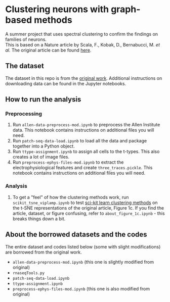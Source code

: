 # Clustering neurons with graph-based methods

A summer project that uses spectral clustering to confirm the findings on families of neurons.<br>
This is based on a Nature article by Scala, F., Kobak, D., Bernabucci, M. *et al.* The original article can be found [here](https://rdcu.be/cmgFA).

## The dataset

The dataset in this repo is from the [original work](https://github.com/berenslab/mini-atlas). Additional instructions on downloading data can be found in the Jupyter notebooks.

## How to run the analysis

### Preprocessing

1. Run ```allen-data-preprocess-mod.ipynb``` to preprocess the Allen Institute data. This notebook contains instructions on additional files you will need.
2. Run ```patch-seq-data-load.ipynb``` to load all the data and package together into a Python object.
3. Run ```ttype-assignment.ipynb``` to assign all cells to the t-types. This also creates a lot of image files.
4. Run ```preprocess-ephys-files-mod.ipynb``` to extract the electrophysiological features and create ```three_traces.pickle```. This notebook contains instructions on additional files you will need.

### Analysis

1. To get a "feel" of how the clustering methods work, run ```scikit_tsne_viplamp.ipynb``` to test [sci-kit learn clustering methods](https://scikit-learn.org/stable/modules/clustering.html) on the t-SNE representations of the original article, Figure 1c. If you find the article, dataset, or figure confusing, refer to ```about_figure_1c.ipynb``` - this breaks things down a bit.

## About the borrowed datasets and the codes

The entire dataset and codes listed below (some with slight modifications) are borrowed from the original work.

* ```allen-data-preprocess-mod.ipynb``` (this one is slightly modified from original)
* ```rnaseqTools.py```
* ```patch-seq-data-load.ipynb```
* ```ttype-assignment.ipynb```
* ```preprocess-ephys-files-mod.ipynb``` (this one is also modified from original)
